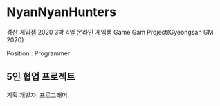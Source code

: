 # NyanNyanHunters
경산 게임잼 2020 3박 4일 온라인 게임잼
Game Gam Project(Gyeongsan GM 2020)

Position : Programmer

## 5인 협업 프로젝트
기획 개발자, 프로그래머, 

